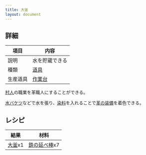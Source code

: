 ```yaml
---
title: 大釜
layout: document
---
```

## 詳細

|項目|内容|
|---|---|
|説明|水を貯蔵できる|
|種類|[道具](道具)|
|生産道具|[作業台](作業台)|

[村人](村人)の職業を革職人にすることができる。

[水バケツ](水バケツ)などで水を張り、[染料](材料#染料)を入れることで[革の装備](道具#防具)を着色できる。

## レシピ

|結果|材料|
|---|---|
|[大釜](大釜)x1|[鉄の延べ棒](鉄の延べ棒)x7|
